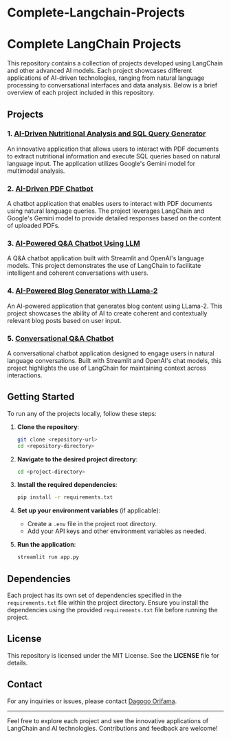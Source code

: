 # Complete-Langchain-Projects

# Complete LangChain Projects

This repository contains a collection of projects developed using LangChain and other advanced AI models. Each project showcases different applications of AI-driven technologies, ranging from natural language processing to conversational interfaces and data analysis. Below is a brief overview of each project included in this repository.

## Projects

### 1. [AI-Driven Nutritional Analysis and SQL Query Generator](https://github.com/DagogoOrifama/Complete-Langchain-Projects/tree/main/AI-Driven%20Nutritional%20Analysis%20and%20SQL%20Query%20Generator)

An innovative application that allows users to interact with PDF documents to extract nutritional information and execute SQL queries based on natural language input. The application utilizes Google's Gemini model for multimodal analysis.

### 2. [AI-Driven PDF Chatbot](https://github.com/DagogoOrifama/Complete-Langchain-Projects/tree/main/AI-Driven%20PDF%20Chatbot)

A chatbot application that enables users to interact with PDF documents using natural language queries. The project leverages LangChain and Google's Gemini model to provide detailed responses based on the content of uploaded PDFs.

### 3. [AI-Powered Q&A Chatbot Using LLM](https://github.com/DagogoOrifama/Complete-Langchain-Projects/tree/main/AI-Powered%20Q%26A%20Chatbot%20Using%20LLM)

A Q&A chatbot application built with Streamlit and OpenAI's language models. This project demonstrates the use of LangChain to facilitate intelligent and coherent conversations with users.

### 4. [AI-Powered Blog Generator with LLama-2](https://github.com/DagogoOrifama/Complete-Langchain-Projects/tree/main/AI-Powered-Blog-Generator-with-LLama-2)

An AI-powered application that generates blog content using LLama-2. This project showcases the ability of AI to create coherent and contextually relevant blog posts based on user input.

### 5. [Conversational Q&A Chatbot](https://github.com/DagogoOrifama/Complete-Langchain-Projects/tree/main/Conversational%20Q%26A%20Chatbot)

A conversational chatbot application designed to engage users in natural language conversations. Built with Streamlit and OpenAI's chat models, this project highlights the use of LangChain for maintaining context across interactions.

## Getting Started

To run any of the projects locally, follow these steps:

1. **Clone the repository**:
    ```sh
    git clone <repository-url>
    cd <repository-directory>
    ```

2. **Navigate to the desired project directory**:
    ```sh
    cd <project-directory>
    ```

3. **Install the required dependencies**:
    ```sh
    pip install -r requirements.txt
    ```

4. **Set up your environment variables** (if applicable):
    - Create a `.env` file in the project root directory.
    - Add your API keys and other environment variables as needed.

5. **Run the application**:
    ```sh
    streamlit run app.py
    ```

## Dependencies

Each project has its own set of dependencies specified in the `requirements.txt` file within the project directory. Ensure you install the dependencies using the provided `requirements.txt` file before running the project.

## License

This repository is licensed under the MIT License. See the **LICENSE** file for details.

## Contact

For any inquiries or issues, please contact [Dagogo Orifama](mailto:dagoris2010@gmail.com).

---

Feel free to explore each project and see the innovative applications of LangChain and AI technologies. Contributions and feedback are welcome!
